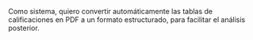 Como sistema, quiero convertir automáticamente las tablas de calificaciones en PDF a un formato estructurado, para facilitar el análisis posterior.

